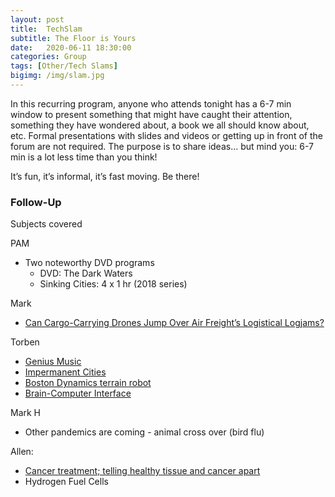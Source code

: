 ```yaml
---
layout: post
title:  TechSlam
subtitle: The Floor is Yours
date:   2020-06-11 18:30:00
categories: Group
tags: [Other/Tech Slams]
bigimg: /img/slam.jpg
---
```

In this recurring program, anyone who attends tonight has a 6-7 min window to present something that might have caught their attention, something they have wondered about, a book we all should know about, etc. Formal presentations with slides and videos or getting up in front of the forum are not required. The purpose is to share ideas... but mind you: 6-7 min is a lot less time than you think!

It’s fun, it’s informal, it’s fast moving. Be there!

### Follow-Up

Subjects covered

PAM

* Two noteworthy DVD programs
  * DVD: The Dark Waters
  * Sinking Cities:  4 x 1 hr (2018 series)

Mark

* [Can Cargo-Carrying Drones Jump Over Air Freight’s Logistical Logjams?](https://spectrum.ieee.org/aerospace/aviation/can-cargocarrying-drones-jump-over-air-freights-logistical-logjams)

Torben

* [Genius Music](https://www.facebook.com/Geniusengin/videos/2629463390412507/)
* [Impermanent Cities](https://www.ted.com/talks/rahul_mehrotra_the_architectural_wonder_of_impermanent_cities?utm_source=newsletter_daily&utm_campaign=daily&utm_medium=email&utm_content=button__2019-07-22)
* [Boston Dynamics terrain robot](https://www.youtube.com/watch?v=M8YjvHYbZ9w#nf)
* [Brain-Computer Interface](https://qz.com/1400554/move-a-ball-with-your-mind-using-this-headset/)

Mark H

* Other pandemics are coming - animal cross over (bird flu)

Allen:

* [Cancer treatment; telling healthy tissue and cancer apart](https://www.masspecpen.com/)
* Hydrogen Fuel Cells
